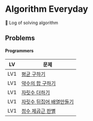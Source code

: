 # Algorithm Everyday
🥊 Log of solving algorithm

## Problems

#### Programmers

|LV| 문제                                                                               |
|----|----------------------------------------------------------------------------------|
| LV1 | [평균 구하기](https://school.programmers.co.kr/learn/courses/30/lessons/12944)        |
| LV1 | [약수의 합 구하기](https://school.programmers.co.kr/learn/courses/30/lessons/12928)     |
| LV1 | [자릿수 더하기](https://school.programmers.co.kr/learn/courses/30/lessons/12931)       |
| LV1 | [자릿수 뒤집어 배열만들기](https://school.programmers.co.kr/learn/courses/30/lessons/12932) |
| LV1 | [정수 제곱근 판별](https://school.programmers.co.kr/learn/courses/30/lessons/12934)      |